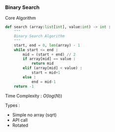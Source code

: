 ### Binary Search


Core Algorithm

```python
def search (array:list[int], value:int) -> int :
	"""
	Binary Search Algorithm 
	"""
	start, end = 0, len(array) - 1
	while start <= end :
		mid = (start + end) // 2
		if array[mid] == value :
			return mid
		elif (array[mid] < value) :
			start = mid+1
		else :
			end = mid-1
	return -1 
```

Time Complexity : $O(log(N))$ 

Types :
- Simple no array (sqrt)
- API call
- Rotated
